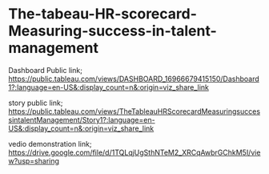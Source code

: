 # The-tabeau-HR-scorecard-Measuring-success-in-talent-management


Dashboard Public link; https://public.tableau.com/views/DASHBOARD_16966679415150/Dashboard1?:language=en-US&:display_count=n&:origin=viz_share_link

story public link; https://public.tableau.com/views/TheTableauHRScorecardMeasuringsuccessintalentManagement/Story1?:language=en-US&:display_count=n&:origin=viz_share_link

vedio demonstration link; https://drive.google.com/file/d/1TQLqjUgSthNTeM2_XRCqAwbrGChkM5I/view?usp=sharing
